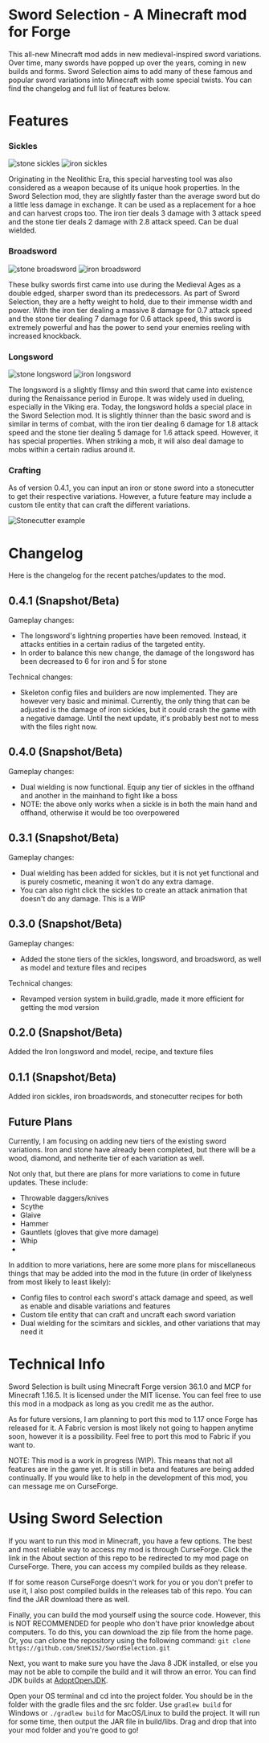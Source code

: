 # Sword Selection - A Minecraft mod for Forge
This all-new Minecraft mod adds in new medieval-inspired sword variations. Over time, many swords have popped up over the years, coming in new builds and forms. Sword Selection aims to add many of these famous and popular sword variations into Minecraft with some special twists. You can find the changelog and full list of features below.

# Features

### Sickles

![stone sickles](https://i.ibb.co/3v0Hf0c/stonesickles.png) ![iron sickles](https://i.ibb.co/9v0ybjK/ironsickles.png)

Originating in the Neolithic Era, this special harvesting tool was also considered as a weapon because of its unique hook properties. In the Sword Selection mod, they are slightly faster than the average sword but do a little less damage in exchange. It can be used as a replacement for a hoe and can harvest crops too. The iron tier deals 3 damage with 3 attack speed and the stone tier deals 2 damage with 2.8 attack speed. Can be dual wielded.

### Broadsword

![stone broadsword](https://i.ibb.co/TryQwbN/stonebroadsword.png) ![iron broadsword](https://i.ibb.co/19jzYTF/ironbroadsword.png)

These bulky swords first came into use during the Medieval Ages as a double edged, sharper sword than its predecessors. As part of Sword Selection, they are a hefty weight to hold, due to their immense width and power. With the iron tier dealing a massive 8 damage for 0.7 attack speed and the stone tier dealing 7 damage for 0.6 attack speed, this sword is extremely powerful and has the power to send your enemies reeling with increased knockback.

### Longsword

![stone longsword](https://i.ibb.co/c8GsfT2/stonelongsword.png) ![iron longsword](https://i.ibb.co/kBy5yCn/ironlongsword.png)

The longsword is a slightly flimsy and thin sword that came into existence during the Renaissance period in Europe. It was widely used in dueling, especially in the Viking era. Today, the longsword holds a special place in the Sword Selection mod. It is slightly thinner than the basic sword and is similar in terms of combat, with the iron tier dealing 6 damage for 1.8 attack speed and the stone tier dealing 5 damage for 1.6 attack speed. However, it has special properties. When striking a mob, it will also deal damage to mobs within a certain radius around it. 

### Crafting
As of version 0.4.1, you can input an iron or stone sword into a stonecutter to get their respective variations. However, a future feature may include a custom tile entity that can craft the different variations.

![Stonecutter example](https://i.ibb.co/VSbJGhD/Sword-Selection-Stonecutter-GUI.png)

# Changelog
Here is the changelog for the recent patches/updates to the mod.

## 0.4.1 (Snapshot/Beta)

Gameplay changes:
- The longsword's lightning properties have been removed. Instead, it attacks entities in a certain radius of the targeted entity.
- In order to balance this new change, the damage of the longsword has been decreased to 6 for iron and 5 for stone

Technical changes:
- Skeleton config files and builders are now implemented. They are however very basic and minimal. Currently, the only thing that can be adjusted is the damage of iron sickles, but it could crash the game with a negative damage. Until the next update, it's probably best not to mess with the files right now.

## 0.4.0 (Snapshot/Beta)

Gameplay changes:
- Dual wielding is now functional. Equip any tier of sickles in the offhand and another in the mainhand to fight like a boss
- NOTE: the above only works when a sickle is in both the main hand and offhand, otherwise it would be too overpowered


## 0.3.1 (Snapshot/Beta)

Gameplay changes:
- Dual wielding has been added for sickles, but it is not yet functional and is purely cosmetic, meaning it won't do any extra damage.
- You can also right click the sickles to create an attack animation that doesn't do any damage. This is a WIP

## 0.3.0 (Snapshot/Beta)
Gameplay changes:
- Added the stone tiers of the sickles, longsword, and broadsword, as well as model and texture files and recipes

Technical changes:
- Revamped version system in build.gradle, made it more efficient for getting the mod version

## 0.2.0 (Snapshot/Beta)
Added the Iron longsword and model, recipe, and texture files

## 0.1.1 (Snapshot/Beta)
Added iron sickles, iron broadswords, and stonecutter recipes for both


## Future Plans
Currently, I am focusing on adding new tiers of the existing sword variations. Iron and stone have already been completed, but there will be a wood, diamond, and netherite tier of each variation as well. 

Not only that, but there are plans for more variations to come in future updates. These include:
- Throwable daggers/knives
- Scythe
- Glaive
- Hammer
- Gauntlets (gloves that give more damage)
- Whip
- 

In addition to more variations, here are some more plans for miscellaneous things that may be added into the mod in the future (in order of likelyness from most likely to least likely):
- Config files to control each sword's attack damage and speed, as well as enable and disable variations and features
- Custom tile entity that can craft and uncraft each sword variation
- Dual wielding for the scimitars and sickles, and other variations that may need it


# Technical Info
Sword Selection is built using Minecraft Forge version 36.1.0 and MCP for Minecraft 1.16.5. It is licensed under the MIT license. You can feel free to use this mod in a modpack as long as you credit me as the author.

As for future versions, I am planning to port this mod to 1.17 once Forge has released for it. 
A Fabric version is most likely not going to happen anytime soon, however it is a possibility. Feel free to port this mod to Fabric if you want to.

NOTE: This mod is a work in progress (WIP). This means that not all features are in the game yet. It is still in beta and features are being added continually. If you would like to help in the development of this mod, you can message me on CurseForge. 

# Using Sword Selection
If you want to run this mod in Minecraft, you have a few options. The best and most reliable way to access my mod is through CurseForge. Click the link in the About section of this repo to be redirected to my mod page on CurseForge. There, you can access my compiled builds as they release. 

If for some reason CurseForge doesn't work for you or you don't prefer to use it, I also post compiled builds in the releases tab of this repo. You can find the JAR download there as well.

Finally, you can build the mod yourself using the source code. However, this is NOT RECOMMENDED for people who don't have prior knowledge about computers. To do this, you can download the zip file from the home page. Or, you can clone the repository using the following command:
`git clone https://github.com/SneK152/SwordSelection.git`

Next, you want to make sure you have the Java 8 JDK installed, or else you may not be able to compile the build and it will throw an error. You can find JDK builds at [AdoptOpenJDK](https://adoptopenjdk.net). 

Open your OS terminal and cd into the project folder. You should be in the folder with the gradle files and the src folder. Use `gradlew build` for Windows or `./gradlew build` for MacOS/Linux to build the project. It will run for some time, then output the JAR file in build/libs. Drag and drop that into your mod folder and you're good to go!
